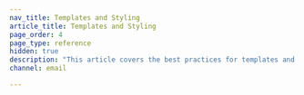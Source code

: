 ```yaml
---
nav_title: Templates and Styling
article_title: Templates and Styling
page_order: 4
page_type: reference
hidden: true
description: "This article covers the best practices for templates and email styling using the HTML editor and Drag & Drop Editor."
channel: email

---
```

